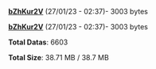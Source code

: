 [**bZhKur2V**](/data/bZhKur2V.txt) (27/01/23 - 02:37)- 3003 bytes

[**bZhKur2V**](/data/bZhKur2V.txt) (27/01/23 - 02:37)- 3003 bytes

**Total Datas**: 6603

**Total Size**: 38.71 MB / 38.7 MB